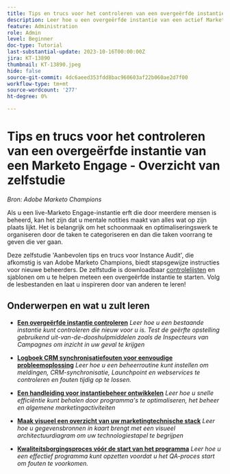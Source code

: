 ```yaml
---
title: Tips en trucs voor het controleren van een overgeërfde instantie van een Marketo Engage
description: Leer hoe u een overgeërfde instantie van een actief Marketo Engage optimaliseert en schaalt.
feature: Administration
role: Admin
level: Beginner
doc-type: Tutorial
last-substantial-update: 2023-10-16T00:00:00Z
jira: KT-13890
thumbnail: KT-13890.jpeg
hide: false
source-git-commit: 4dc6aeed353fdd8bac960603af22b060ae2d7f00
workflow-type: tm+mt
source-wordcount: '277'
ht-degree: 0%

---
```



# Tips en trucs voor het controleren van een overgeërfde instantie van een Marketo Engage - Overzicht van zelfstudie

*Bron: Adobe Marketo Champions*

Als u een live-Marketo Engage-instantie erft die door meerdere mensen is beheerd, kan het zijn dat u mentale notities maakt van alles wat op zijn plaats lijkt. Het is belangrijk om het schoonmaak en optimaliseringswerk te organiseren door de taken te categoriseren en dan die taken voorrang te geven die ver gaan.

Deze zelfstudie &#39;Aanbevolen tips en trucs voor Instance Audit&#39;, die afkomstig is van Adobe Marketo Champions, biedt stapsgewijze instructies voor nieuwe beheerders. De zelfstudie is downloadbaar [controlelijsten](https://experienceleague.adobe.com/docs/marketo/using/getting-started-with-marketo/inheriting-a-marketo-engage-instance/where-to-start.html) en sjablonen om u te helpen meteen een overgeërfde instantie te starten. Volg de lesbestanden en laat u inspireren door van anderen te leren! 

## Onderwerpen en wat u zult leren

* **[Een overgeërfde instantie controleren](/help/tutorial-inherited-instance/audit-an-inherted-instance.md)**
  *Leer hoe u een bestaande instantie kunt controleren die nieuw voor u is. Test de geërfte opstelling gebruikend uit-van-de-dooshulpmiddelen zoals de Inspecteurs van Campagnes om inzicht in uw geval te krijgen*

* **[Logboek CRM synchronisatiefouten voor eenvoudige probleemoplossing](/help/tutorial-inherited-instance/log-crm-sync-errors-for-easy-troubleshootig.md)**
  *Leer hoe u een beheerroutine kunt instellen om meldingen, CRM-synchronisatie, Launchpoint en webservices te controleren en fouten tijdig op te lossen.*

* **[Een handleiding voor instantiebeheer ontwikkelen](/help/tutorial-inherited-instance/develop-an-instance-governance-guide.md)**
  *Leer hoe u snelle efficiëntie kunt behalen door programma&#39;s te optimaliseren, het beheer en algemene marketingactiviteiten*

* **[Maak visueel een overzicht van uw marketingtechnische stack](/help/tutorial-inherited-instance/create-a-visual-data-flow-diagram.md)**
  *Leer hoe u gegevensbronnen in kaart brengt met een visueel architectuurdiagram om uw technologiestapel te begrijpen*

* **[Kwaliteitsborgingsproces vóór de start van het programma](/help/tutorial-inherited-instance/essential-program-pre-launch-qa.md)**
  *Leer hoe u een effectief programma kunt opzetten voordat u het QA-proces start om fouten te voorkomen.*
